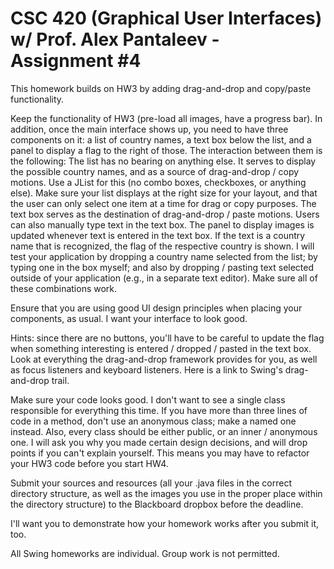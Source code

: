 # CSC 420 (Graphical User Interfaces) w/ Prof. Alex Pantaleev - Assignment #4
This homework builds on HW3 by adding drag-and-drop and copy/paste functionality.

Keep the functionality of HW3 (pre-load all images, have a progress bar). In addition, once the main interface shows up, you need to have three components on it: a list of country names, a text box below the list, and a panel to display a flag to the right of those. The interaction between them is the following:
The list has no bearing on anything else. It serves to display the possible country names, and as a source of drag-and-drop / copy motions. Use a JList for this (no combo boxes, checkboxes, or anything else). Make sure your list displays at the right size for your layout, and that the user can only select one item at a time for drag or copy purposes.
The text box serves as the destination of drag-and-drop / paste motions. Users can also manually type text in the text box.
The panel to display images is updated whenever text is entered in the text box. If the text is a country name that is recognized, the flag of the respective country is shown.
I will test your application by dropping a country name selected from the list; by typing one in the box myself; and also by dropping / pasting text selected outside of your application (e.g., in a separate text editor). Make sure all of these combinations work.

Ensure that you are using good UI design principles when placing your components, as usual. I want your interface to look good.

Hints: since there are no buttons, you'll have to be careful to update the flag when something interesting is entered / dropped / pasted in the text box. Look at everything the drag-and-drop framework provides for you, as well as focus listeners and keyboard listeners. Here is a link to Swing's drag-and-drop trail.

Make sure your code looks good. I don't want to see a single class responsible for everything this time. If you have more than three lines of code in a method, don't use an anonymous class; make a named one instead. Also, every class should be either public, or an inner / anonymous one. I will ask you why you made certain design decisions, and will drop points if you can't explain yourself. This means you may have to refactor your HW3 code before you start HW4.

Submit your sources and resources (all your .java files in the correct directory structure, as well as the images you use in the proper place within the directory structure) to the Blackboard dropbox before the deadline.

I'll want you to demonstrate how your homework works after you submit it, too.

All Swing homeworks are individual. Group work is not permitted.
